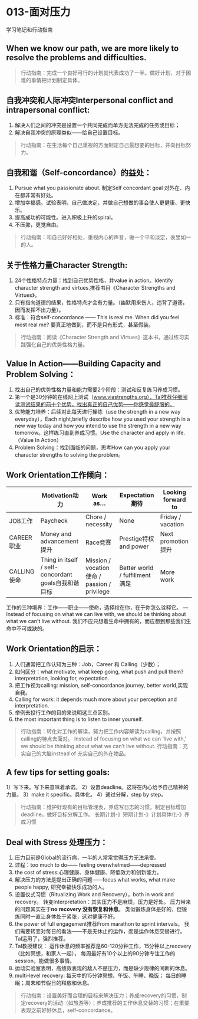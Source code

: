 # 013-面对压力
 学习笔记和行动指南 
 ## When we know our path, we are more likely to resolve the problems and difficulties. 
 > 行动指南：完成一个良好可行的计划就代表成功了一半。做好计划，对于困难的事情把计划制定具体。
 > 
 ## 自我冲突和人际冲突Interpersonal conflict and intrapersonal conflict: 
 1. 解决人们之间的冲突是设置一个共同完成而单方无法完成的任务或目标；
 2. 解决自我冲突的原理类似——给自己设置目标。 
 > 行动指南：在生活每个自己重视的方面制定自己最想要的目标，并向目标努力。
 
 ## 自我和谐（Self-concordance）的益处：
  1. Pursue what you passionate about. 制定Self concordant goal 对外在、内在都非常有好处。 
  2. 增加幸福感。试验表明，自己做决定，并做自己想做的事会使人更健康、更快乐。 
  3. 提高成功的可能性。进入积极上升的spiral。 
  4. 不压抑，更觉自由。
  > 行动指南：和自己好好相处，重视内心的声音，做一个平和淡定，表里如一的人。 
  > 
  ## 关于性格力量Character Strength: 
  1. 24个性格特点力量：找到自己优势性格，并value in action。Identify character strength and 
virtues.推荐书目《Character Strengths and Virtues》。
2. 只有指向道德的结果，性格特点才会有力量。（幽默用来伤人，违背了道德，因而发挥不出力量）。
3. 标准：符合self-concordance —— This is real me. When did you feel most real me? 要真正地做到，而不是只有形式，甚至假装。 
> 行动指南：阅读《Character Strength and Virtues》这本书。通过练习实践强化自己的优势性格力量。 
> 
## Value In Action——Building Capacity and Problem Solving： 
1. 找出自己的优势性格力量和能力需要2个阶段：测试和反复练习养成习惯。
2. 第一个是30分钟的在线网上测试（www.viastrengths.org），Tal推荐仔细阅读测试结果的前十个优势，找出真正的自己优势——你感觉最舒服的。 
3. 优势能力培养：后续对此每天进行操练（use the strength in a new way everyday），Each night,briefly describe how you used your strength in a new way today and how you intend to use the strength in a new way tomorrow。这样练习直到养成习惯。Use the character and apply in life. （Value In Action）
4. Problem Solving：找到面临的问题，思考How can you apply your character strengths to solving the problem。 

## Work Orientation工作倾向：

|  |  Motivation动力 | Work as… | Expectation期待 |  Looking forward to |
| --- | --- | --- | --- | --- |
|  JOB工作 |  Paycheck |   Chore / necessity | None |    Friday / vacation |
| CAREER职业 |   Money and advancement提升 | Race竞赛  |  Prestige特权and power |  Next promotion提升 |
|CALLING使命  |  Thing in itself / self-concordant  goals自我和谐目标 |    Mission / vocation使命 / passion / privilege  |    Better world /  fulfillment满足 | More work |

工作的三种境界：工作――职业――使命，选择权在你，在于你怎么诠释它。
― Instead of focusing on what we can live with, we should be thinking about what we can't live without.
我们不应只想着生命中拥有的，而应想到那些我们生命中不可或缺的。

## Work Orientation的启示： 
1. 人们通常把工作认知为三种：Job，Career 和 Calling（少数）； 
2. 如何区分：what motivate, what keep going, what push and pull them? interpretation, looking for, 
expectation.
3. 把工作视为calling: mission, self-concordance journey, better world,实现自我。 
4. Calling for work: it depends much more about your perception and interpretation. 
5. 举例去投行工作的目的来说明这三点区别。
6. the most important thing is to listen to inner yourself. 
> 行动指南：转化对工作的解读，努力把工作内容解读为calling，并按照calling的特点去面对。
>  Instead of focusing on what we can ‘live with,’ we should be thinking about what we can’t live without.
> 行动指南：充实自己的大脑instead of 充实自己的外在物品。

## A few tips for setting goals: 
1）写下来。写下来意味着承诺。 
2）设置deadline。这将在内心给予自己精神的力量。
3）make it specific。具体化。
4）通过分解，step by step。
> 行动指南：维护好现有的目标管理表，养成写日志的习惯。制定目标增加deadline。做好目标分解工作。
> 长期计划-》短期计划-》计划具体化-》养成习惯

## Deal with Stress 处理压力： 
1. 压力目前是Global的流行病，一半的人常常觉得压力无法承受。
2. 过程：too much to do—— feeling overwhelmed——depressed
3. the cost of stress:心理健康、身体健康、降低效力和创新能力。 
4. 解决压力的方法是提出正确的问题——focus what works, what make people happy, 研究幸福快乐成功的人。 
5. 设置仪式习惯（Ritualizing Work and Recovery），both in work and recovery。
转变Interpretation：其实压力不是麻烦，压力是好处。
压力带来的问题其实在于**no recovery 没有恢复和休息**。
类似锻炼身体是好的，但锻炼同时一直让身体处于紧张，这对健康不好。 
6. the power of full engagement推荐From marathon to sprint intervals。 我们需要转变对每日的看法——不是无休止的运作，而是运作休息交替进行。Tal运用了，强烈推荐。 
7. Tal教授建议：
运作休息的频率推荐是60-120分钟工作，15分钟以上recovery（比如冥想，和家人一起），
每周最好有10个以上的90分钟专注工作的session，能做很多事情。
8. 运动实验室表明，高绩效表现的敌人不是压力，而是缺少规律的间断的休息。
9. multi-level recovery: 
每天中的15分钟冥想、午饭、午睡、晚饭；
每日的睡眠；周末和节假日的释放和休息。 
> 行动指南：设置美好而合理的目标来解决压力；养成recovery的习惯，制定recovery的活动（如旅游等）；养成推荐的工作休息交替的习惯；在重要表现之前好好休息，self-concordance。 